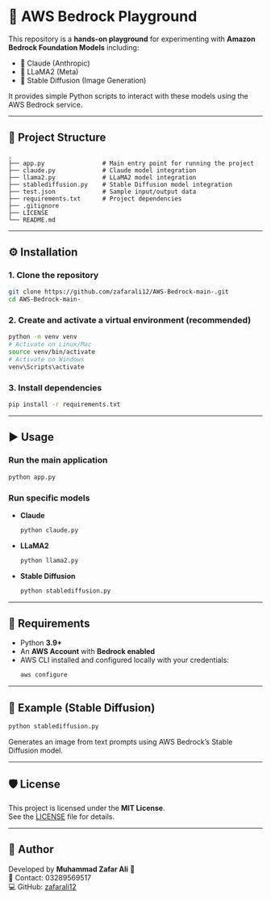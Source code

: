 # 🚀 AWS Bedrock Playground

This repository is a **hands-on playground** for experimenting with **Amazon Bedrock Foundation Models** including:

- 🧠 Claude (Anthropic)
- 🦙 LLaMA2 (Meta)
- 🎨 Stable Diffusion (Image Generation)

It provides simple Python scripts to interact with these models using the AWS Bedrock service.

---

## 📂 Project Structure

```
.
├── app.py                # Main entry point for running the project
├── claude.py             # Claude model integration
├── llama2.py             # LLaMA2 model integration
├── stablediffusion.py    # Stable Diffusion model integration
├── test.json             # Sample input/output data
├── requirements.txt      # Project dependencies
├── .gitignore
├── LICENSE
└── README.md
```

---

## ⚙️ Installation

### 1. Clone the repository

```bash
git clone https://github.com/zafarali12/AWS-Bedrock-main-.git
cd AWS-Bedrock-main-
```

### 2. Create and activate a virtual environment (recommended)

```bash
python -m venv venv
# Activate on Linux/Mac
source venv/bin/activate
# Activate on Windows
venv\Scripts\activate
```

### 3. Install dependencies

```bash
pip install -r requirements.txt
```

---

## ▶️ Usage

### Run the main application

```bash
python app.py
```

### Run specific models

- **Claude**

  ```bash
  python claude.py
  ```

- **LLaMA2**

  ```bash
  python llama2.py
  ```

- **Stable Diffusion**
  ```bash
  python stablediffusion.py
  ```

---

## 🔑 Requirements

- Python **3.9+**
- An **AWS Account** with **Bedrock enabled**
- AWS CLI installed and configured locally with your credentials:
  ```bash
  aws configure
  ```

---

## 📸 Example (Stable Diffusion)

```bash
python stablediffusion.py
```

Generates an image from text prompts using AWS Bedrock’s Stable Diffusion model.

---

## 🛡 License

This project is licensed under the **MIT License**.  
See the [LICENSE](LICENSE) file for details.

---

## 🙌 Author

Developed by **Muhammad Zafar Ali** 🚀  
📧 Contact: 03289569517  
💻 GitHub: [zafarali12](https://github.com/zafarali12)
